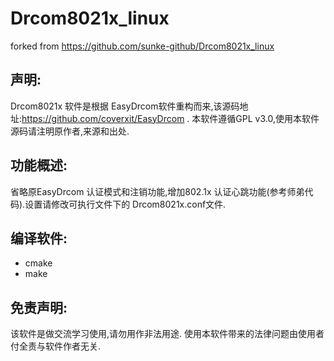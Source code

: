 # Drcom8021x_linux
forked from https://github.com/sunke-github/Drcom8021x_linux

## 声明:
Drcom8021x 软件是根据 EasyDrcom软件重构而来,该源码地址:https://github.com/coverxit/EasyDrcom .
本软件遵循GPL v3.0,使用本软件源码请注明原作者,来源和出处.

## 功能概述:

省略原EasyDrcom 认证模式和注销功能,增加802.1x 认证心跳功能(参考师弟代码).设置请修改可执行文件下的 Drcom8021x.conf文件. 


## 编译软件:

* cmake
* make

## 免责声明:
该软件是做交流学习使用,请勿用作非法用途. 使用本软件带来的法律问题由使用者付全责与软件作者无关.

